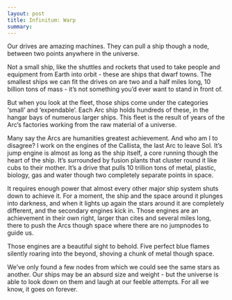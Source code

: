 ```yaml
---
layout: post
title: Infinitum: Warp
summary:
---
```


Our drives are amazing machines. They can pull a ship though a node, between two points anywhere in the universe.

Not a small ship, like the shuttles and rockets that used to take people and equipment from Earth into orbit - these are ships that dwarf towns. The smallest ships we can fit the drives on are two and a half miles long, 10 billion tons of mass - it’s not something you’d ever want to stand in front of.

But when you look at the fleet, those ships come under the categories ‘small’ and ‘expendable’. Each Arc ship holds hundreds of these, in the hangar bays of numerous larger ships. This fleet is the result of years of the Arc’s factories working from the raw material of a universe.

Many say the Arcs are humanities greatest achievement. And who am I to disagree? I work on the engines of the Callista, the last Arc to leave Sol. It’s jump engine is almost as long as the ship itself, a core running though the heart of the ship. It’s surrounded by fusion plants that cluster round it like cubs to their mother. It’s a drive that pulls 10 trillion tons of metal, plastic, biology, gas and water though two completely separate points in space.

It requires enough power that almost every other major ship system shuts down to achieve it. For a moment, the ship and the space around it plunges into darkness, and when it lights up again the stars around it are completely different, and the secondary engines kick in. Those engines are an achievement in their own right, larger than cites and several miles long, there to push the Arcs though space where there are no jumpnodes to guide us.

Those engines are a beautiful sight to behold. Five perfect blue flames silently roaring into the beyond, shoving a chunk of metal though space.

We’ve only found a few nodes from which we could see the same stars as another. Our ships may be an absurd size and weight - but the universe is able to look down on them and laugh at our feeble attempts. For all we know, it goes on forever.
